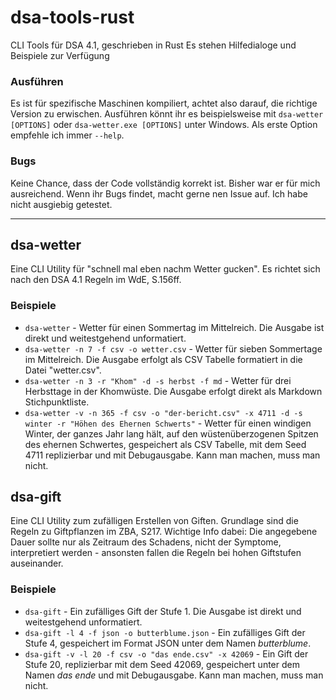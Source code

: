 # dsa-tools-rust
CLI Tools für DSA 4.1, geschrieben in Rust
Es stehen Hilfedialoge und Beispiele zur Verfügung

### Ausführen
Es ist für spezifische Maschinen kompiliert, achtet also darauf, die richtige Version zu erwischen.
Ausführen könnt ihr es beispielsweise mit `dsa-wetter [OPTIONS]` oder `dsa-wetter.exe [OPTIONS]` unter Windows. Als erste Option empfehle ich immer `--help`.

### Bugs
Keine Chance, dass der Code vollständig korrekt ist. Bisher war er für mich ausreichend.
Wenn ihr Bugs findet, macht gerne nen Issue auf. Ich habe nicht ausgiebig getestet.

---

## dsa-wetter
Eine CLI Utility für "schnell mal eben nachm Wetter gucken".
Es richtet sich nach den DSA 4.1 Regeln im WdE, S.156ff.

### Beispiele
- `dsa-wetter` - Wetter für einen Sommertag im Mittelreich. Die Ausgabe ist direkt und weitestgehend unformatiert.
- `dsa-wetter -n 7 -f csv -o wetter.csv` - Wetter für sieben Sommertage im Mittelreich. Die Ausgabe erfolgt als CSV Tabelle formatiert in die Datei "wetter.csv".
- `dsa-wetter -n 3 -r "Khom" -d -s herbst -f md` - Wetter für drei Herbsttage in der Khomwüste. Die Ausgabe erfolgt direkt als Markdown Stichpunktliste.
- `dsa-wetter -v -n 365 -f csv -o "der-bericht.csv" -x 4711 -d -s winter -r "Höhen des Ehernen Schwerts"` - Wetter für einen windigen Winter, der ganzes Jahr lang hält, auf den wüstenüberzogenen Spitzen des ehernen Schwertes, gespeichert als CSV Tabelle, mit dem Seed 4711 replizierbar und mit Debugausgabe. Kann man machen, muss man nicht.

## dsa-gift
Eine CLI Utility zum zufälligen Erstellen von Giften.
Grundlage sind die Regeln zu Giftpflanzen im ZBA, S217.
Wichtige Info dabei: Die angegebene Dauer sollte nur als Zeitraum des Schadens, nicht der Symptome, interpretiert werden - ansonsten fallen die Regeln bei hohen Giftstufen auseinander.

### Beispiele
- `dsa-gift` - Ein zufälliges Gift der Stufe 1. Die Ausgabe ist direkt und weitestgehend unformatiert.
- `dsa-gift -l 4 -f json -o butterblume.json` - Ein zufälliges Gift der Stufe 4, gespeichert im Format JSON unter dem Namen _butterblume_.
- `dsa-gift -v -l 20 -f csv -o "das ende.csv" -x 42069` - Ein Gift der Stufe 20, replizierbar mit dem Seed 42069, gespeichert unter dem Namen _das ende_ und mit Debugausgabe. Kann man machen, muss man nicht.
